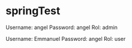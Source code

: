 # springTest

Username: angel
Password: angel
Rol: admin

Username: Emmanuel
Password: angel
Rol: user